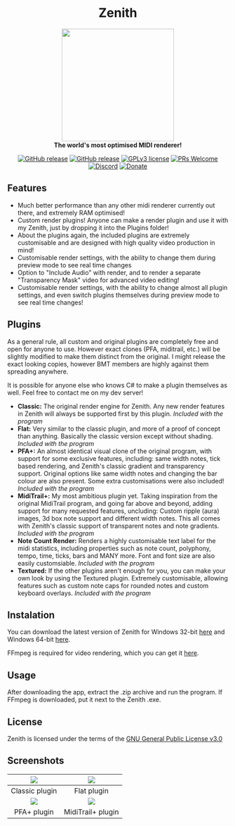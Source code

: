 <h1 align="center">Zenith</h1>

<p align="center">
    <img src="https://i.imgur.com/jshhiL3.png" width="256" />
    <br />
    <strong>The world's most optimised MIDI renderer!</strong>
</p>

<p align="center">
    <a href="https://github.com/arduano/Zenith-MIDI/releases/"><img src="https://img.shields.io/github/release/arduano/Zenith-MIDI.svg?style=flat-square" alt="GitHub release"></a>
    <a href="https://github.com/arduano/Zenith-MIDI/releases/"><img src="https://img.shields.io/github/downloads/arduano/Zenith-MIDI/total.svg?style=flat-square" alt="GitHub release"></a>
    <a href="https://github.com/arduano/Zenith-MIDI/blob/master/LICENSE"><img src="https://img.shields.io/github/license/arduano/Zenith-MIDI.svg?style=flat-square" alt="GPLv3 license"></a>
    <a href="http://makeapullrequest.com"><img src="https://img.shields.io/badge/PRs-welcome-brightgreen.svg?style=flat-square" alt="PRs Welcome"></a>
    <a href="https://discord.gg/Aj4cb5"><img src="https://img.shields.io/discord/549344616210628609.svg?color=7289DA&style=flat-square" alt="Discord"></a>
    <a href="https://www.paypal.com/cgi-bin/webscr?cmd=_s-xclick&hosted_button_id=M9XRCSPYSMBCA&source=url"><img src="https://img.shields.io/badge/Donate-PayPal-green.svg?style=flat-square" alt="Donate"></a>
</p>

## Features
- Much better performance than any other midi renderer currently out there, and extremely RAM optimised!
- Custom render plugins! Anyone can make a render plugin and use it with my Zenith, just by dropping it into the Plugins folder!
- About the plugins again, the included plugins are extremely customisable and are designed with high quality video production in mind!
- Customisable render settings, with the ability to change them during preview mode to see real time changes
- Option to "Include Audio" with render, and to render a separate "Transparency Mask" video for advanced video editing!
- Customisable render settings, with the ability to change almost all plugin settings, and even switch plugins themselves during preview mode to see real time changes! 

## Plugins
As a general rule, all custom and original plugins are completely free and open for anyone to use. However exact clones (PFA, miditrail, etc.) will be slightly modified to make them distinct from the original. I might release the exact looking copies, however BMT members are highly against them spreading anywhere.

It is possible for anyone else who knows C# to make a plugin themselves as well. Feel free to contact me on my dev server! 

- **Classic:** The original render engine for Zenith. Any new render features in Zenith will always be supported first by this plugin. *Included with the program*
- **Flat:** Very similar to the classic plugin, and more of a proof of concept than anything. Basically the classic version except without shading. *Included with the program*
- **PFA+:** An almost identical visual clone of the original program, with support for some exclusive features, including: same width notes, tick based rendering, and Zenith's classic gradient and transparency support. Original options like same width notes and changing the bar colour are also present. Some extra customisations were also included! *Included with the program*
- **MidiTrail+:**  My most ambitious plugin yet. Taking inspiration from the original MidiTrail program, and going far above and beyond, adding support for many requested features, uncluding: Custom ripple (aura) images, 3d box note support and different width notes. This all comes with Zenith's classic support of transparent notes and note gradients. *Included with the program*
- **Note Count Render:** Renders a highly customisable text label for the midi statistics, including properties such as note count, polyphony, tempo, time, ticks, bars and MANY more. Font and font size are also easily customsiable. *Included with the program*
- **Textured:** If the other plugins aren't enough for you, you can make your own look by using the Textured plugin. Extremely customisable, allowing features such as custom note caps for rounded notes and custom keyboard overlays. *Included with the program*

## Instalation
You can download the latest version of Zenith for Windows 32-bit [here](https://github.com/arduano/Zenith-MIDI/releases/latest/download/Zenithx86.zip) and Windows 64-bit [here](https://github.com/arduano/Zenith-MIDI/releases/latest/download/Zenithx64.zip).

FFmpeg is required for video rendering, which you can get it [here](https://ffmpeg.zeranoe.com/builds/).

## Usage
After downloading the app, extract the .zip archive and run the program. If FFmpeg is downloaded, put it next to the Zenith .exe.

## License
Zenith is licensed under the terms of the [GNU General Public License v3.0](https://github.com/arduano/Zenith-MIDI/blob/master/LICENSE)

## Screenshots
|  ![](https://arduano.github.io/Zenith-MIDI/dist/bmr/assets/plugins/classic.png)  |  ![](https://arduano.github.io/Zenith-MIDI/dist/bmr/assets/plugins/flat.png)
| :------------: | :------------: |
|  Classic plugin  | Flat plugin  |
|  ![](https://arduano.github.io/Zenith-MIDI/dist/bmr/assets/plugins/pfa.png)  |  ![](https://arduano.github.io/Zenith-MIDI/dist/bmr/assets/plugins/miditrail.png)
| PFA+ plugin  | MidiTrail+ plugin  |
